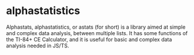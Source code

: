 # alphastatistics
Alphastats, alphastatistics, or astats (for short) is a library aimed at simple and complex data analysis, between multiple lists. It has some functions of the TI-84+ CE Calculator, and it is useful for basic and complex data analysis needed in JS/TS.
